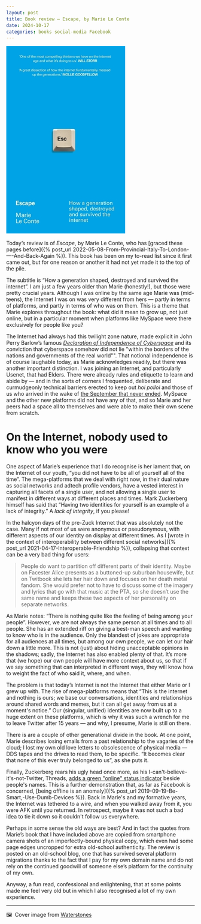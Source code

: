 ```yaml
---
layout: post
title: Book review — Escape, by Marie Le Conte
date: 2024-10-17
categories: books social-media Facebook
---
```


![](/images/escape-cover.jpg)

Today’s review is of *Escape*, by Marie Le Conte, who has [graced these pages before]({% post_url 2022-05-08-From-Provincial-Italy-To-London-—-And-Back-Again %}). This book has been on my to-read list since it first came out, but for one reason or another it had not yet made it to the top of the pile.

The subtitle is “How a generation shaped, destroyed and survived the internet”. I am just a few years older than Marie (honestly!), but those were pretty crucial years. Although I was online by the same age Marie was (mid-teens), the Internet I was on was very different from hers — partly in terms of platforms, and partly in terms of who was on them. This is a theme that Marie explores throughout the book: what did it mean to grow up, not just online, but in a particular moment when platforms like MySpace were there exclusively for people like you?

The Internet had always had this twilight zone nature, made explicit in John Perry Barlow’s famous *[Declaration of Independence of Cyberspace](https://www.eff.org/cyberspace-independence)* and its conviction that cyberspace somehow did not lie "within the borders of the nations and governments of the real world"". That notional independence is of course laughable today, as Marie acknowledges readily, but there was another important distinction. I was joining an Internet, and particularly Usenet, that had Elders. There were already rules and etiquette to learn and abide by — and in the sorts of corners I frequented, deliberate and curmudgeonly technical barriers erected to keep out *hoi polloi* and those of us who arrived in the wake of [the September that never ended](https://en.wikipedia.org/wiki/Eternal_September). MySpace and the other new platforms did not have any of that, and so Marie and her peers had a space all to themselves and were able to make their own scene from scratch. 

# On the Internet, nobody used to know who you were

One aspect of Marie’s experience that I do recognise is her lament that, on the Internet of our youth, “you did not have to be all of yourself all of the time”. The mega-platforms that we deal with right now, in their dual nature as social networks and adtech profile vendors, have a vested interest in capturing all facets of a single user, and not allowing a single user to manifest in different ways at different places and times. Mark Zuckerberg himself has said that “Having two identities for yourself is an example of a lack of integrity.” A *lack of integrity*, if you please!

In the halcyon days of the pre-Zuck Internet that was absolutely not the case. Many if not most of us were anonymous or pseudonymous, with different aspects of our identity on display at different times. As I [wrote in the context of interoperability between different social networks]({% post_url 2021-04-17-Interoperable-Friendship %}), collapsing that context can be a very bad thing for users:

> People do want to partition off different parts of their identity. Maybe on Facester Alice presents as a buttoned-up suburban housewife, but on Twitbook she lets her hair down and focuses on her death metal fandom. She would prefer not to have to discuss some of the imagery and lyrics that go with that music at the PTA, so she doesn’t use the same name and keeps these two aspects of her personality on separate networks.

As Marie notes: “There is nothing quite like the feeling of being among your people”. However, we are not always the same person at all times and to all people. She has an extended riff on giving a best-man speech and wanting to know who is in the audience. Only the blandest of jokes are appropriate for all audiences at all times, but among our own people, we can let our hair down a little more. This is not (just) about hiding unacceptable opinions in the shadows; sadly, the Internet has also enabled plenty of that. It’s more that (we hope) our own people will have more context about us, so that if we say something that can interpreted in different ways, they will know how to weight the fact of who said it, where, and when. 

The problem is that today’s Internet is not the Internet that either Marie or I grew up with. The rise of mega-platforms means that “This is the internet and nothing is ours; we base our conversations, identities and relationships around shared words and memes, but it can all get away from us at a moment's notice.” Our (singular, unified) identities are now built up to a huge extent on these platforms, which is why it was such a wrench for me to leave Twitter after 15 years — and why, I presume, Marie is still on there. 

There is are a couple of other generational divide in the book. At one point, Marie describes losing emails from a past relationship to the vagaries of the cloud; I lost my own old love letters to obsolescence of physical media — DDS tapes and the drives to read them, to be specific. “It becomes clear that none of this ever truly belonged to us”, as she puts it. 

Finally, Zuckerberg rears his ugly head once more, as his I-can't-believe-it's-not-Twitter, Threads, [adds a green "online" status indicator](https://www.theverge.com/2024/10/15/24270960/threads-activity-status-people-feed-online) beside people's names. This is a further demonstration that, as far as Facebook is concerned, [being offline is an anomaly]({% post_url 2019-09-19-Be-Smart,-Use-Dumb-Devices %}). Back in Marie's and my formative years, the Internet was tethered to a wire, and when you walked away from it, you were AFK until you returned. In retrospect, maybe it was not such a bad idea to tie it down so it couldn't follow us everywhere.

Perhaps in some sense the old ways are best? And in fact the quotes from Marie’s book that I have included above are copied from smartphone camera shots of an imperfectly-bound physical copy, which even had some page edges uncropped for extra old-school authenticity. The review is posted on an old-school blog, one that has survived several platform migrations thanks to the fact that I pay for my own domain name and do not rely on the continued goodwill of someone else’s platform for the continuity of my own. 

Anyway, a fun read, confessional and enlightening, that at some points made me feel very old but in which I also recognised a lot of my own experience.

***

🖼️  Cover image from [Waterstones](https://www.waterstones.com/book/escape/marie-le-conte/9781788705363)